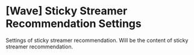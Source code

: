 # [Wave] Sticky Streamer Recommendation Settings

Settings of sticky streamer recommendation. Will be the content of sticky streamer recommendation.
